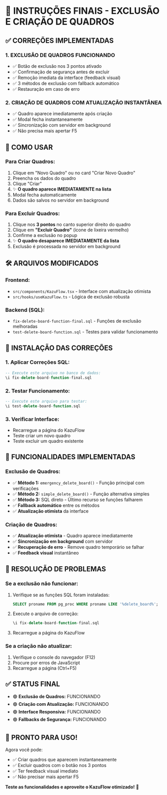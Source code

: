 # 🎯 INSTRUÇÕES FINAIS - EXCLUSÃO E CRIAÇÃO DE QUADROS

## ✅ CORREÇÕES IMPLEMENTADAS

### 1. **EXCLUSÃO DE QUADROS FUNCIONANDO**
- ✅ Botão de exclusão nos 3 pontos ativado
- ✅ Confirmação de segurança antes de excluir
- ✅ Remoção imediata da interface (feedback visual)
- ✅ 3 métodos de exclusão com fallback automático
- ✅ Restauração em caso de erro

### 2. **CRIAÇÃO DE QUADROS COM ATUALIZAÇÃO INSTANTÂNEA**
- ✅ Quadro aparece imediatamente após criação
- ✅ Modal fecha instantaneamente
- ✅ Sincronização com servidor em background
- ✅ Não precisa mais apertar F5

## 🚀 COMO USAR

### **Para Criar Quadros:**
1. Clique em "Novo Quadro" ou no card "Criar Novo Quadro"
2. Preencha os dados do quadro
3. Clique "Criar"
4. ✨ **O quadro aparece IMEDIATAMENTE na lista**
5. Modal fecha automaticamente
6. Dados são salvos no servidor em background

### **Para Excluir Quadros:**
1. Clique nos **3 pontos** no canto superior direito do quadro
2. Clique em **"Excluir Quadro"** (ícone de lixeira vermelho)
3. Confirme a exclusão no popup
4. ✨ **O quadro desaparece IMEDIATAMENTE da lista**
5. Exclusão é processada no servidor em background

## 🛠️ ARQUIVOS MODIFICADOS

### **Frontend:**
- `src/components/KazuFlow.tsx` - Interface com atualização otimista
- `src/hooks/useKazuFlow.ts` - Lógica de exclusão robusta

### **Backend (SQL):**
- `fix-delete-board-function-final.sql` - Funções de exclusão melhoradas
- `test-delete-board-function.sql` - Testes para validar funcionamento

## 🔧 INSTALAÇÃO DAS CORREÇÕES

### **1. Aplicar Correções SQL:**
```sql
-- Execute este arquivo no banco de dados:
\i fix-delete-board-function-final.sql
```

### **2. Testar Funcionamento:**
```sql
-- Execute este arquivo para testar:
\i test-delete-board-function.sql
```

### **3. Verificar Interface:**
- Recarregue a página do KazuFlow
- Teste criar um novo quadro
- Teste excluir um quadro existente

## 🎯 FUNCIONALIDADES IMPLEMENTADAS

### **Exclusão de Quadros:**
- ✅ **Método 1:** `emergency_delete_board()` - Função principal com verificações
- ✅ **Método 2:** `simple_delete_board()` - Função alternativa simples  
- ✅ **Método 3:** SQL direto - Último recurso se funções falharem
- ✅ **Fallback automático** entre os métodos
- ✅ **Atualização otimista** da interface

### **Criação de Quadros:**
- ✅ **Atualização otimista** - Quadro aparece imediatamente
- ✅ **Sincronização em background** com servidor
- ✅ **Recuperação de erro** - Remove quadro temporário se falhar
- ✅ **Feedback visual** instantâneo

## 🚨 RESOLUÇÃO DE PROBLEMAS

### **Se a exclusão não funcionar:**
1. Verifique se as funções SQL foram instaladas:
   ```sql
   SELECT proname FROM pg_proc WHERE proname LIKE '%delete_board%';
   ```

2. Execute o arquivo de correção:
   ```sql
   \i fix-delete-board-function-final.sql
   ```

3. Recarregue a página do KazuFlow

### **Se a criação não atualizar:**
1. Verifique o console do navegador (F12)
2. Procure por erros de JavaScript
3. Recarregue a página (Ctrl+F5)

## ✅ STATUS FINAL

- 🟢 **Exclusão de Quadros:** FUNCIONANDO
- 🟢 **Criação com Atualização:** FUNCIONANDO  
- 🟢 **Interface Responsiva:** FUNCIONANDO
- 🟢 **Fallbacks de Segurança:** FUNCIONANDO

## 🎉 PRONTO PARA USO!

Agora você pode:
- ✅ Criar quadros que aparecem instantaneamente
- ✅ Excluir quadros com o botão nos 3 pontos
- ✅ Ter feedback visual imediato
- ✅ Não precisar mais apertar F5

**Teste as funcionalidades e aproveite o KazuFlow otimizado!** 🚀